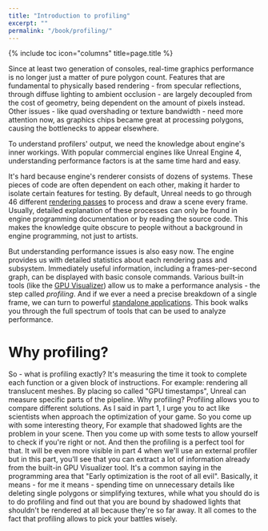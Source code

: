 ```yaml
---
title: "Introduction to profiling"
excerpt: ""
permalink: "/book/profiling/"
---
```


{% include toc icon="columns" title=page.title %}

Since at least two generation of consoles, real-time graphics performance is no longer just a matter of pure polygon count. Features that are fundamental to physically based rendering - from specular reflections, through diffuse lighting to ambient occlusion - are largely decoupled from the cost of geometry, being dependent on the amount of pixels instead. Other issues - like quad overshading or texture bandwidth - need more attention now, as graphics chips became great at processing polygons, causing the bottlenecks to appear elsewhere.

To understand profilers' output, we need the knowledge about engine's inner workings. With popular commercial engines like Unreal Engine 4, understanding performance factors is at the same time hard and easy.

It's hard because engine's renderer consists of dozens of systems. These pieces of code are often dependent on each other, making it harder to isolate certain features for testing. By default, Unreal needs to go through 46 different [rendering passes](/book/profiling/lighting/) to process and draw a scene every frame. Usually, detailed explanation of these processes can only be found in engine programming documentation or by reading the source code. This makes the knowledge quite obscure to people without a background in engine programming, not just to artists.

But understanding performance issues is also easy now. The engine provides us with detailed statistics about each rendering pass and subsystem. Immediately useful information, including a frames-per-second graph, can be displayed with basic console commands. Various built-in tools (like the [GPU Visualizer](/book/profiling/gpu-visualizer/)) allow us to make a performance analysis - the step called _profiling_. And if we ever a need a precise breakdown of a single frame, we can turn to powerful [standalone applications](/book/profiling/external/). This book walks you through the full spectrum of tools that can be used to analyze performance.

# Why profiling?

So - what is profiling exactly? It's measuring the time it took to complete each function or a given block of instructions. For example: rendering all translucent meshes. By placing so called "GPU timestamps", Unreal can measure specific parts of the pipeline. Why profiling? Profiling allows you to compare different solutions. As I said in part 1, I urge you to act like scientists when approach the optimization of your game. So you come up with some interesting theory, For example that shadowed lights are the problem in your scene. Then you come up with some tests to allow yourself to check if you're right or not. And then the profiling is a perfect tool for that. It will be even more visible in part 4 when we'll use an external profiler but in this part, you'll see that you can extract a lot of information already from the built-in GPU Visualizer tool. It's a common saying in the programming area that "Early optimization is the root of all evil". Basically, it means - for me it means - spending time on unnecessary details like deleting single polygons or simplifying textures, while what you should do is to do profiling and find out that you are bound by shadowed lights that shouldn't be rendered at all because they're so far away. It all comes to the fact that profiling allows to pick your battles wisely.

